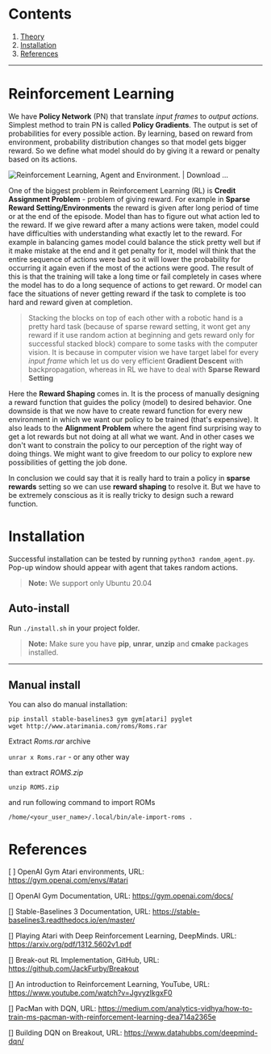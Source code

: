 # Contents

1. [Theory](#reinforcement_learning)
2. [Installation](#installation)
3. [References](#references)

---

# Reinforcement Learning

We have **Policy Network** (PN) that translate *input frames* to *output actions*. Simplest method to train PN is called **Policy Gradients**. The output is set of probabilities for every possible action. By learning, based on reward from environment, probability distribution changes so that model gets bigger reward. So we define what model should do by giving it a reward or penalty based on its actions. 

![Reinforcement Learning, Agent and Environment. | Download ...](https://external-content.duckduckgo.com/iu/?u=https%3A%2F%2Fwww.researchgate.net%2Fprofile%2FRoohollah_Amiri%2Fpublication%2F323867253%2Ffigure%2Fdownload%2Ffig2%2FAS%3A606095550738432%401521515848671%2FReinforcement-Learning-Agent-and-Environment.png&f=1&nofb=1)


One of the biggest problem in Reinforcement Learning (RL) is **Credit Assignment Problem** - problem of giving reward. For example in **Sparse Reward Setting/Environments** the reward is given after long period of time or at the end of the episode. Model than has to figure out what action led to the reward. If we give reward after a many actions were taken, model could have difficulties with understanding what exactly let to the reward. For example in balancing games model could balance the stick pretty well but if it make mistake at the end and it get penalty for it, model will think that the entire sequence of actions were bad so it will lower the probability for occurring it again even if the most of the actions were good. The result of this is that the training will take a long time or fail completely in cases where the model has to do a long sequence of actions to get reward. Or model can face the situations of never getting reward if the task to complete is too hard and reward given at completion.

> Stacking the blocks on top of each other with a robotic hand is a pretty hard task (because of sparse reward setting, it wont get any reward if it use random action at beginning and gets reward only for successful stacked block) compare to some tasks with the computer vision. It is because in computer vision we have target label for every *input frame* which let us do very efficient **Gradient Descent** with backpropagation, whereas in RL we have to deal with **Sparse Reward Setting**

Here the **Reward Shaping** comes in. It is the process of manually designing a reward function that guides the policy (model) to desired behavior. One downside is that we now have to create reward function for every new environment in which we want our policy to be trained (that's expensive). It also leads to the **Alignment Problem** where the agent find surprising way to get a lot rewards but not doing at all what we want. And in other cases we don't want to constrain the policy to our perception of the right way of doing things. We might want to give freedom to our policy to explore new possibilities of getting the job done.

In conclusion we could say that it is really hard to train a policy in **sparse rewards** setting so we can use **reward shaping** to resolve it. But we have to be extremely conscious as it is really tricky to design such a reward function.

# Installation

Successful installation can be tested by running `python3 random_agent.py`. Pop-up window should 
appear with agent that takes random actions.

> **Note:** We support only Ubuntu 20.04

## Auto-install

Run `./install.sh` in your project folder.  

> **Note:** Make sure you have **pip**, **unrar**, **unzip** and **cmake** packages installed.   

---
## Manual install

You can also do manual installation:

```
pip install stable-baselines3 gym gym[atari] pyglet
wget http://www.atarimania.com/roms/Roms.rar
```

Extract *Roms.rar* archive

`unrar x Roms.rar` - or any other way

than extract *ROMS.zip*

`unzip ROMS.zip`

and run following command to import ROMs

`/home/<your_user_name>/.local/bin/ale-import-roms .`

# References

[ ]	OpenAI Gym Atari environments, URL: https://gym.openai.com/envs/#atari

[]	OpenAI Gym Documentation, URL: https://gym.openai.com/docs/

[]	Stable-Baselines 3 Documentation, URL: https://stable-baselines3.readthedocs.io/en/master/

[]	Playing Atari with Deep Reinforcement Learning, DeepMinds. URL: https://arxiv.org/pdf/1312.5602v1.pdf

[]	Break-out RL Implementation, GitHub, URL: https://github.com/JackFurby/Breakout

[]	An introduction to Reinforcement Learning, YouTube, URL: https://www.youtube.com/watch?v=JgvyzIkgxF0

[]	PacMan with DQN, URL: https://medium.com/analytics-vidhya/how-to-train-ms-pacman-with-reinforcement-learning-dea714a2365e

[]	Building DQN on Breakout, URL: https://www.datahubbs.com/deepmind-dqn/



